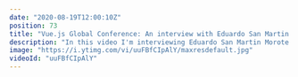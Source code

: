 ```yaml
---
date: "2020-08-19T12:00:10Z"
position: 73
title: "Vue.js Global Conference: An interview with Eduardo San Martin Morote"
description: "In this video I'm interviewing Eduardo San Martin Morote from the Vue core Team. Eduardo works on the Vue Router and in this interview we dive deep into what he did for the refactor of the new Vue 3 router. Next to this we discuss his ideas on monetizing open source work and what solutions fit best. As it turns out, he is building his own! \n\nThis video is made in collaboration with the Vue.js Global conference. \nMore details here: https://vuejs.amsterdam \n\nFollow Eduardo here:\nhttps://twitter.com/posva\nhttps://github.com/posva\nhttps://esm.dev/\n\nFollow me here:\nWebsite: https://timbenniks.dev/\nTwitter: https://twitter.com/timbenniks\nGithub: https://github.com/timbenniks\n\n#interview #vuejsglobal #vue3router"
image: "https://i.ytimg.com/vi/uuFBfCIpAlY/maxresdefault.jpg"
videoId: "uuFBfCIpAlY"
---
```


